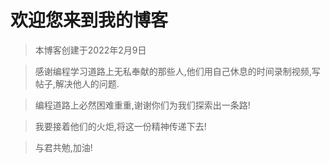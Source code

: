 # 欢迎您来到我的博客

> 本博客创建于2022年2月9日

> 感谢编程学习道路上无私奉献的那些人,他们用自己休息的时间录制视频,写帖子,解决他人的问题.

> 编程道路上必然困难重重,谢谢你们为我们探索出一条路!

> 我要接着他们的火炬,将这一份精神传递下去!

> 与君共勉,加油!

